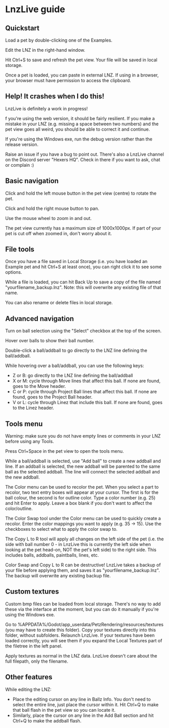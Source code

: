 # LnzLive guide

## Quickstart

Load a pet by double-clicking one of the Examples.

Edit the LNZ in the right-hand window.

Hit Ctrl+S to save and refresh the pet view. Your file will be saved in local storage.

Once a pet is loaded, you can paste in external LNZ. If using in a browser, your browser must have permission to access the clipboard.

## Help! It crashes when I do this!

LnzLive is definitely a work in progress!  

f you're using the web version, it should be fairly resilient. If you make a mistake in your LNZ (e.g. missing a space between two numbers) and the pet view goes all weird, you should be able to correct it and continue.

If you're using the Windows exe, run the debug version rather than the release version.

Raise an issue if you have a bug to point out. There's also a LnzLive channel on the Discord server "Hexers HQ". Check in there if you want to ask, chat or complain :)

## Basic navigation

Click and hold the left mouse button in the pet view (centre) to rotate the pet.

Click and hold the right mouse button to pan.

Use the mouse wheel to zoom in and out.

The pet view currently has a maximum size of 1000x1000px. If part of your pet is cut off when zoomed in, don't worry about it.

## File tools

Once you have a file saved in Local Storage (i.e. you have loaded an Example pet and hit Ctrl+S at least once), you can right click it to see some options.

While a file is loaded, you can hit Back Up to save a copy of the file named "yourfilename_backup.lnz". Note: this will overwrite any existing file of that name.

You can also rename or delete files in local storage.

## Advanced navigation

Turn on ball selection using the "Select" checkbox at the top of the screen.

Hover over balls to show their ball number.

Double-click a ball/addball to go directly to the LNZ line defining the ball/addball.

While hovering over a ball/addball, you can use the following keys:

- Z or B: go directly to the LNZ line defining the ball/addball
- X or M: cycle through Move lines that affect this ball. If none are found, goes to the Move header.
- C or P: cycle through Project Ball lines that affect this ball. If none are found, goes to the Project Ball header.
- V or L: cycle through Linez that include this ball. If none are found, goes to the Linez header.

## Tools menu

Warning: make sure you do not have empty lines or comments in your LNZ before using any Tools.

Press Ctrl+Space in the pet view to open the tools menu.

While a ball/addball is selected, use "Add ball" to create a new addball and line. If an addball is selected, the new addball will be parented to the same ball as the selected addball. The line will connect the selected addball and the new addball.

The Color menu can be used to recolor the pet. When you select a part to recolor, two text entry boxes will appear at your cursor. The first is for the ball colour, the second is for outline color. Type a color number (e.g. 25) and hit Enter to apply. Leave a box blank if you don't want to affect the color/outline.

The Color Swap tool under the Color menu can be used to quickly create a recolor. Enter the color mappings you want to apply (e.g. 35 -> 15). Use the checkboxes to select what to apply the color swap to.

The Copy L to R tool will apply all changes on the left side of the pet (i.e. the side with ball number 0 - in LnzLive this is currently the left side when looking at the pet head-on, NOT the pet's left side) to the right side. This includes balls, addballs, paintballs, lines, etc.

Color Swap and Copy L to R can be destructive! LnzLive takes a backup of your file before applying them, and saves it as "yourfilename_backup.lnz". The backup will overwrite any existing backup file.

## Custom textures

Custom bmp files can be loaded from local storage. There's no way to add these via the interface at the moment, but you can do it manually if you're using the Windows exe.

Go to %APPDATA%/Godot/app_userdata/PetzRendering/resources/textures (you may have to create this folder). Copy your textures directly into this folder, without subfolders. Relaunch LnzLive. If your textures have been loaded correctly, you will see them if you expand the Local Textures part of the filetree in the left panel.

Apply textures as normal in the LNZ data. LnzLive doesn't care about the full filepath, only the filename.

## Other features

While editing the LNZ:

- Place the editing cursor on any line in Ballz Info. You don't need to select the entire line, just place the cursor within it. Hit Ctrl+Q to make that ball flash in the pet view so you can locate it.
- Similarly, place the cursor on any line in the Add Ball section and hit Ctrl+Q to make the addball flash.